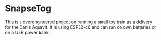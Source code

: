 # SnapseTog
This is a overengineered project on running a small toy train as a delivery for the Danis Aquavit. It is using ESP32-c6 and can run on own batteries or on a USB power bank.

